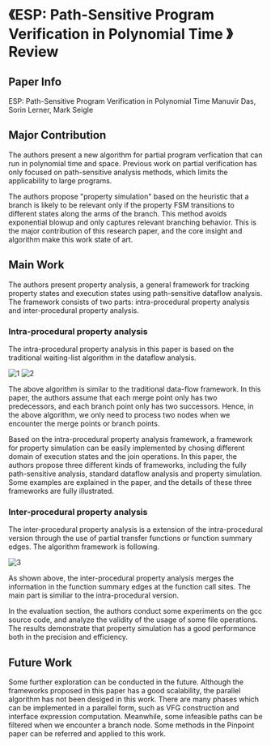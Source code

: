 # 《ESP: Path-Sensitive Program Verification in Polynomial Time 》Review
## Paper Info
ESP: Path-Sensitive Program Verification in Polynomial Time
Manuvir Das, Sorin Lerner, Mark Seigle

## Major Contribution
The authors present a new algorithm for partial program verfication that can run in polynomial time and space. Previous work on partial verification has only focused on path-sensitive analysis methods, which limits the applicability to large programs.

The authors propose "property simulation" based on the heuristic that a branch is likely to be relevant only if the property FSM transitions to different states along the arms of the branch. This method avoids exponential blowup and only captures relevant branching behavior. This is the major contribution of this research paper, and the core insight and algorithm make this work state of art.

## Main Work
The authors present property analysis, a general framework for tracking property states and execution states using path-sensitive dataflow analysis. The framework consists of two parts: intra-procedural property analysis and inter-procedural property analysis.

### Intra-procedural property analysis
The intra-procedural property analysis in this paper is based on the traditional waiting-list algorithm in the dataflow analysis.

![1](D:\HKUST\论文笔记\Pic\5.JPG)    ![2](D:\HKUST\论文笔记\Pic\6.JPG)

The above algorithm is similar to the traditional data-flow framework. In this paper, the authors assume that each merge point only has two predecessors, and each branch point only has two successors. Hence, in the above algorithm, we only need to process two nodes when we encounter the merge points or branch points.

Based on the intra-procedural property analysis framework, a framework for property simulation can be easily implemented by chosing different domain of execution states and the join operations. In this paper, the authors propose three different kinds of frameworks, including the fully path-sensitive analysis, standard dataflow analysis and property simulation. Some examples are explained in the paper, and the details of these three frameworks are fully illustrated.

### Inter-procedural property analysis
The inter-procedural property analysis is a extension of the intra-procedural version through the use of partial transfer functions or function summary edges. The algorithm framework is following.

![3](D:\HKUST\论文笔记\Pic\7.JPG)

As shown above, the inter-procedural property analysis  merges the information in the function summary edges at the function call sites. The main part is similiar to the intra-procedural version.

In the evaluation section, the authors conduct some experiments on the gcc source code, and analyze the validity of the usage of some file operations. The results demonstrate that property simulation has a good performance both in the precision and efficiency.

## Future Work
Some further exploration can be conducted in the future. Although the frameworks proposed in this paper has a good scalability, the parallel algorithm has not been desiged in this work. There are many phases which can be implemented in a parallel form, such as VFG construction and interface expression computation.
Meanwhile, some infeasible paths can be filtered when we encounter a branch node. Some methods in the Pinpoint paper can be referred and applied to this work.
